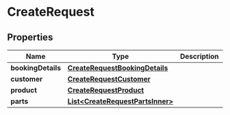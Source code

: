 

# CreateRequest


## Properties

| Name | Type | Description | Notes |
|------------ | ------------- | ------------- | -------------|
|**bookingDetails** | [**CreateRequestBookingDetails**](CreateRequestBookingDetails.md) |  |  |
|**customer** | [**CreateRequestCustomer**](CreateRequestCustomer.md) |  |  |
|**product** | [**CreateRequestProduct**](CreateRequestProduct.md) |  |  |
|**parts** | [**List&lt;CreateRequestPartsInner&gt;**](CreateRequestPartsInner.md) |  |  [optional] |



